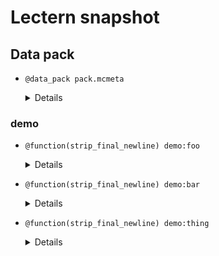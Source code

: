 # Lectern snapshot

## Data pack

- `@data_pack pack.mcmeta`

  <details>

  ```json
  {
    "pack": {
      "pack_format": 7,
      "description": ""
    }
  }
  ```

  </details>

### demo

- `@function(strip_final_newline) demo:foo`

  <details>

  ```mcfunction

  ```

  </details>

- `@function(strip_final_newline) demo:bar`

  <details>

  ```mcfunction

  ```

  </details>

- `@function(strip_final_newline) demo:thing`

  <details>

  ```mcfunction

  ```

  </details>
